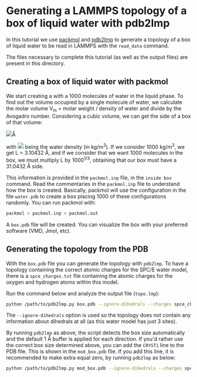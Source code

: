 # Generating a LAMMPS topology of a box of liquid water with pdb2lmp

In this tutorial we use [packmol](http://leandro.iqm.unicamp.br/m3g/packmol/home.shtml) and [pdb2lmp](https://github.com/Sampa-USP/pdb2lmp) to generate a topology of a box of liquid water to be read in LAMMPS with the `read_data` command.

The files necessary to complete this tutorial (as well as the output files) are present in this directory.

## Creating a box of liquid water with packmol
We start creating a with a 1000 molecules of water in the liquid phase. To find out the volume occupied by a single molecule of water, we calculate the molar volume V<sub>m</sub> = molar weight / density of water and divide by the Avogadro number. Considering a cubic volume, we can get the side of a box of that volume:

<img src="https://render.githubusercontent.com/render/math?math=L=%5Cleft(%5Cfrac%7B29915.81%7D%7B%5Crho%7D%5Cright)%5E%7B1%2F3%7D">Å

with <img src="https://render.githubusercontent.com/render/math?math=%5Crho"> being the water density (in kg/m<sup>3</sup>). If we consider 1000 kg/m<sup>3</sup>, we get L = 3.10432 Å, and if we consider that we want 1000 molecules in the box, we must multiply L by 1000<sup>1/3</sup>, obtaining that our box must have a 31.0432 Å side.

This information is provided in the `packmol.inp` file, in the `inside box` command. Read the commentaries in the `packmol.inp` file to understand how the box is created. Basically, packmol will use the configuration in the file `water.pdb` to create a box placing 1000 of these configurations randomly.
You can run packmol with:

```bash
packmol < packmol.inp > packmol.out
```

A `box.pdb` file will be created. You can visualize the box with your preferred software (VMD, Jmol, etc).

## Generating the topology from the PDB
With the `box.pdb` file you can generate the topology with `pdb2lmp`. To have a topology containing the correct atomic charges for the SPC/E water model, there is a `spce_charges.txt` file containing the atomic charges for the oxygen and hydrogen atoms within this model.

Run the command below and analyze the output file (`topo.lmp`):
```bash
python /path/to/pdb2lmp.py box.pdb --ignore-dihedrals --charges spce_charges.txt > topo.lmp
```

The `--ignore-dihedrals` option is used so the topology does not contain any information about dihedrals at all (as this water model has just 3 sites).

By running `pdb2lmp` as above, the script detects the box size automatically and the default 1 Å buffer is applied for each direction. If you'd rather use the correct box size determined above, you can add the `CRYST1` line to the PDB file.
This is shown in the `mod_box.pdb` file. 
If you add this line, it is recommended to make extra equal zero, by running `pdb2lmp` as below:

```bash
python /path/to/pdb2lmp.py mod_box.pdb --ignore-dihedrals --charges spce_charges.txt --buffer-length-axis 0.0 --buffer-length-orthogonal 0.0 > mod_topo.lmp
```
